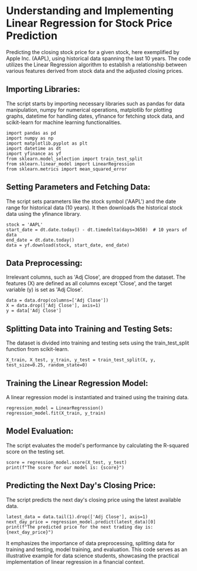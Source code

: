 # Understanding and Implementing Linear Regression for Stock Price Prediction

Predicting the closing stock price for a given stock, here exemplified by Apple Inc. (AAPL), using historical data spanning the last 10 years. The code utilizes the Linear Regression algorithm to establish a relationship between various features derived from stock data and the adjusted closing prices.

## Importing Libraries:
The script starts by importing necessary libraries such as pandas for data manipulation, numpy for numerical operations, matplotlib for plotting graphs, datetime for handling dates, yfinance for fetching stock data, and scikit-learn for machine learning functionalities.

```
import pandas as pd
import numpy as np
import matplotlib.pyplot as plt
import datetime as dt
import yfinance as yf
from sklearn.model_selection import train_test_split
from sklearn.linear_model import LinearRegression
from sklearn.metrics import mean_squared_error
```

## Setting Parameters and Fetching Data:
The script sets parameters like the stock symbol ('AAPL') and the date range for historical data (10 years). It then downloads the historical stock data using the yfinance library.
```
stock = 'AAPL'
start_date = dt.date.today() - dt.timedelta(days=3650)  # 10 years of data
end_date = dt.date.today()
data = yf.download(stock, start_date, end_date)
```
## Data Preprocessing:
Irrelevant columns, such as 'Adj Close', are dropped from the dataset. The features (X) are defined as all columns except 'Close', and the target variable (y) is set as 'Adj Close'.
```
data = data.drop(columns=['Adj Close'])
X = data.drop(['Adj Close'], axis=1)
y = data['Adj Close']
```
## Splitting Data into Training and Testing Sets:
The dataset is divided into training and testing sets using the train_test_split function from scikit-learn.
```
X_train, X_test, y_train, y_test = train_test_split(X, y, test_size=0.25, random_state=0)
```
## Training the Linear Regression Model:
A linear regression model is instantiated and trained using the training data.
```
regression_model = LinearRegression()
regression_model.fit(X_train, y_train)
```
## Model Evaluation:
The script evaluates the model's performance by calculating the R-squared score on the testing set.
```
score = regression_model.score(X_test, y_test)
print(f"The score for our model is: {score}")
```
## Predicting the Next Day's Closing Price:
The script predicts the next day's closing price using the latest available data.
```
latest_data = data.tail(1).drop(['Adj Close'], axis=1)
next_day_price = regression_model.predict(latest_data)[0]
print(f"The predicted price for the next trading day is: {next_day_price}")
```
It emphasizes the importance of data preprocessing, splitting data for training and testing, model training, and evaluation. This code serves as an illustrative example for data science students, showcasing the practical implementation of linear regression in a financial context. 
